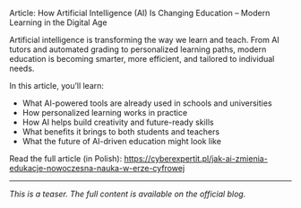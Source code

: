 Article: How Artificial Intelligence (AI) Is Changing Education – Modern Learning in the Digital Age

Artificial intelligence is transforming the way we learn and teach. From AI tutors and automated grading to personalized learning paths, modern education is becoming smarter, more efficient, and tailored to individual needs.

In this article, you’ll learn:
- What AI-powered tools are already used in schools and universities
- How personalized learning works in practice
- How AI helps build creativity and future-ready skills
- What benefits it brings to both students and teachers
- What the future of AI-driven education might look like

Read the full article (in Polish): https://cyberexpertit.pl/jak-ai-zmienia-edukacje-nowoczesna-nauka-w-erze-cyfrowej

---

_This is a teaser. The full content is available on the official blog._

